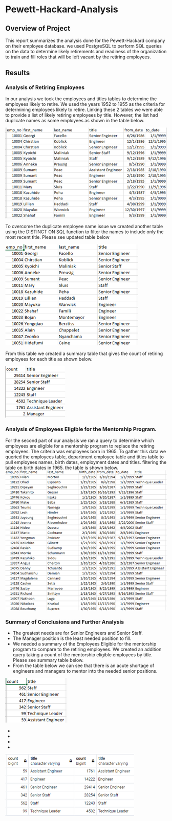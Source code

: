 # Pewett-Hackard-Analysis

## Overview of Project
This report summarizes the analysis done for the Pewett-Hackard company on their employee database.  we used PostgreSQL to perform SQL queries on the data to determine likely retirements and readiness of the organization to train and fill roles that will be left vacant by the retiring employees.

## Results

### Analysis of Retiring Employees
In our analysis we took the employees and titles tables to determine the employees likely to retire.  We used the years 1952 to 1955 as the criteria for determining employees likely to retire.  Linking these 2 tables we were able to provide a list of likely retiring employees by title.  However, the list had duplicate names as some employees as shown in the table below.

![image_name](https://github.com/jbates2549/Pewett-Hackard-Analysis/blob/main/retirement_titles.PNG)

To overcome the duplicate employee name issue we created another table using the DISTINCT ON SQL function to filter the names to include only the most recent title.  Please see updated table below

![image name](https://github.com/jbates2549/Pewett-Hackard-Analysis/blob/main/unique_titles.PNG)

From this table we created a summary table that gives the count of retiring employees for each title as shown below.

![image name](https://github.com/jbates2549/Pewett-Hackard-Analysis/blob/main/retiring_titles.PNG)

### Analysis of Employees Eligible for the Mentorship Program.

For the second part of our analysis we ran a query to determine which employees are eligible for a mentorship program to replace the retiring employees.  The criteria was employees born in 1965.  To gather this data we queried the employees table, department employee table and titles table to pull employees names, birth dates, employment dates and titles.  filtering the table on birth dates in 1965.  the table is shown below.
![image name](https://github.com/jbates2549/Pewett-Hackard-Analysis/blob/main/mentorship_eligibility.PNG)

### Summary of Conclusions and Further Analysis
* The greatest needs are for Senior Engineers and Senior Staff.
* The Manager position is the least needed position to fill.
* We needed a summary of the Employees Eligible for the mentorship program to compare to the retiring employees.  We created an addition query taking a count of the mentorship eligible employees by title.  Please see summary table below. 
* From the table below we can see that there is an acute shortage of engineers and managers to mentor into the needed senior positions.

![image name](https://github.com/jbates2549/Pewett-Hackard-Analysis/blob/main/mentoring_titles.PNG)

*
*
*
*
![image name](https://github.com/jbates2549/Pewett-Hackard-Analysis/blob/main/combined_title.PNG)
